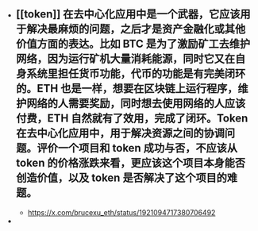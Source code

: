 - [[token]] 在去中心化应用中是一个武器，它应该用于解决最麻烦的问题，之后才是资产金融化或其他价值方面的表达。比如 BTC 是为了激励矿工去维护网络，因为运行矿机大量消耗能源，同时它又在自身系统里担任货币功能，代币的功能是有完美闭环的。ETH 也是一样，想要在区块链上运行程序，维护网络的人需要奖励，同时想去使用网络的人应该付费，ETH 自然就有了效用，完成了闭环。Token 在去中心化应用中，用于解决资源之间的协调问题。评价一个项目和 token 成功与否，不应该从 token 的价格涨跌来看，更应该这个项目本身能否创造价值，以及 token 是否解决了这个项目的难题。
	-
	- https://x.com/brucexu_eth/status/1921094717380706492
-